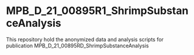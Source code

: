 # MPB_D_21_00895R1_ShrimpSubstanceAnalysis
This repository hold the anonymized data and analysis scripts for publication MPB_D_21_00895RD_ShrimpSubstanceAnalysis 
